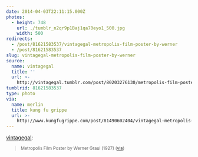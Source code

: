 ```yaml
---
date: 2014-04-03T22:11:15.000Z
photos:
  - height: 748
    url: ./tumblr_n2qr9p1Baj1qa70eyo1_500.jpg
    width: 500
redirects:
  - /post/81621583537/vintagegal-metropolis-film-poster-by-werner
  - /post/81621583537
slug: vintagegal-metropolis-film-poster-by-werner
source:
  name: vintagegal
  title: ''
  url: >-
    http://vintagegal.tumblr.com/post/80203276130/metropolis-film-poster-by-werner-graul-1927
tumblrid: 81621583537
type: photo
via:
  name: merlin
  title: kung fu grippe
  url: >-
    http://www.kungfugrippe.com/post/81490602404/vintagegal-metropolis-film-poster-by-werner
---
```

<p><a class="tumblr_blog" href="http://vintagegal.tumblr.com/post/80203276130">vintagegal</a>:</p>

<blockquote>
<p><sub>Metropolis Film Poster by Werner Graul (1927) (<a href="http://geekynerfherder.blogspot.com/2012/06/movie-poster-art-metropolis-1927.html">via</a>)</sub></p>
</blockquote>
